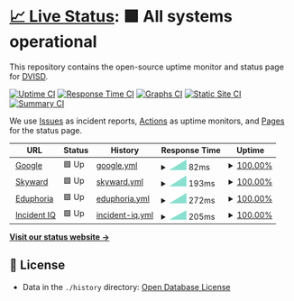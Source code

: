 # [📈 Live Status](https://JuanCabalTrej.github.io/LiveStatus): <!--live status--> **🟩 All systems operational**

This repository contains the open-source uptime monitor and status page for [DVISD](https://JuanCabalTrej.github.io/LiveStatus).

[![Uptime CI](https://github.com/JuanCabalTrej/LiveStatus/workflows/Uptime%20CI/badge.svg)](https://github.com/JuanCabalTrej/LiveStatus/actions?query=workflow%3A%22Uptime+CI%22)
[![Response Time CI](https://github.com/JuanCabalTrej/LiveStatus/workflows/Response%20Time%20CI/badge.svg)](https://github.com/JuanCabalTrej/LiveStatus/actions?query=workflow%3A%22Response+Time+CI%22)
[![Graphs CI](https://github.com/JuanCabalTrej/LiveStatus/workflows/Graphs%20CI/badge.svg)](https://github.com/JuanCabalTrej/LiveStatus/actions?query=workflow%3A%22Graphs+CI%22)
[![Static Site CI](https://github.com/JuanCabalTrej/LiveStatus/workflows/Static%20Site%20CI/badge.svg)](https://github.com/JuanCabalTrej/LiveStatus/actions?query=workflow%3A%22Static+Site+CI%22)
[![Summary CI](https://github.com/JuanCabalTrej/LiveStatus/workflows/Summary%20CI/badge.svg)](https://github.com/JuanCabalTrej/LiveStatus/actions?query=workflow%3A%22Summary+CI%22)

We use [Issues](https://github.com/JuanCabalTrej/LiveStatus/issues) as incident reports, [Actions](https://github.com/JuanCabalTrej/LiveStatus/actions) as uptime monitors, and [Pages](https://JuanCabalTrej.github.io/LiveStatus) for the status page.

<!--start: status pages-->
<!-- This summary is generated by Upptime (https://github.com/upptime/upptime) -->
<!-- Do not edit this manually, your changes will be overwritten -->
<!-- prettier-ignore -->
| URL | Status | History | Response Time | Uptime |
| --- | ------ | ------- | ------------- | ------ |
| <img alt="" src="https://icons.duckduckgo.com/ip3/www.google.com.ico" height="13"> [Google](https://www.google.com) | 🟩 Up | [google.yml](https://github.com/JuanCabalTrej/LiveStatus/commits/HEAD/history/google.yml) | <details><summary><img alt="Response time graph" src="./graphs/google/response-time-week.png" height="20"> 82ms</summary><br><a href="https://JuanCabalTrej.github.io/LiveStatus/history/google"><img alt="Response time 82" src="https://img.shields.io/endpoint?url=https%3A%2F%2Fraw.githubusercontent.com%2FJuanCabalTrej%2FLiveStatus%2FHEAD%2Fapi%2Fgoogle%2Fresponse-time.json"></a><br><a href="https://JuanCabalTrej.github.io/LiveStatus/history/google"><img alt="24-hour response time 82" src="https://img.shields.io/endpoint?url=https%3A%2F%2Fraw.githubusercontent.com%2FJuanCabalTrej%2FLiveStatus%2FHEAD%2Fapi%2Fgoogle%2Fresponse-time-day.json"></a><br><a href="https://JuanCabalTrej.github.io/LiveStatus/history/google"><img alt="7-day response time 82" src="https://img.shields.io/endpoint?url=https%3A%2F%2Fraw.githubusercontent.com%2FJuanCabalTrej%2FLiveStatus%2FHEAD%2Fapi%2Fgoogle%2Fresponse-time-week.json"></a><br><a href="https://JuanCabalTrej.github.io/LiveStatus/history/google"><img alt="30-day response time 82" src="https://img.shields.io/endpoint?url=https%3A%2F%2Fraw.githubusercontent.com%2FJuanCabalTrej%2FLiveStatus%2FHEAD%2Fapi%2Fgoogle%2Fresponse-time-month.json"></a><br><a href="https://JuanCabalTrej.github.io/LiveStatus/history/google"><img alt="1-year response time 82" src="https://img.shields.io/endpoint?url=https%3A%2F%2Fraw.githubusercontent.com%2FJuanCabalTrej%2FLiveStatus%2FHEAD%2Fapi%2Fgoogle%2Fresponse-time-year.json"></a></details> | <details><summary><a href="https://JuanCabalTrej.github.io/LiveStatus/history/google">100.00%</a></summary><a href="https://JuanCabalTrej.github.io/LiveStatus/history/google"><img alt="All-time uptime 100.00%" src="https://img.shields.io/endpoint?url=https%3A%2F%2Fraw.githubusercontent.com%2FJuanCabalTrej%2FLiveStatus%2FHEAD%2Fapi%2Fgoogle%2Fuptime.json"></a><br><a href="https://JuanCabalTrej.github.io/LiveStatus/history/google"><img alt="24-hour uptime 100.00%" src="https://img.shields.io/endpoint?url=https%3A%2F%2Fraw.githubusercontent.com%2FJuanCabalTrej%2FLiveStatus%2FHEAD%2Fapi%2Fgoogle%2Fuptime-day.json"></a><br><a href="https://JuanCabalTrej.github.io/LiveStatus/history/google"><img alt="7-day uptime 100.00%" src="https://img.shields.io/endpoint?url=https%3A%2F%2Fraw.githubusercontent.com%2FJuanCabalTrej%2FLiveStatus%2FHEAD%2Fapi%2Fgoogle%2Fuptime-week.json"></a><br><a href="https://JuanCabalTrej.github.io/LiveStatus/history/google"><img alt="30-day uptime 100.00%" src="https://img.shields.io/endpoint?url=https%3A%2F%2Fraw.githubusercontent.com%2FJuanCabalTrej%2FLiveStatus%2FHEAD%2Fapi%2Fgoogle%2Fuptime-month.json"></a><br><a href="https://JuanCabalTrej.github.io/LiveStatus/history/google"><img alt="1-year uptime 100.00%" src="https://img.shields.io/endpoint?url=https%3A%2F%2Fraw.githubusercontent.com%2FJuanCabalTrej%2FLiveStatus%2FHEAD%2Fapi%2Fgoogle%2Fuptime-year.json"></a></details>
| <img alt="" src="https://icons.duckduckgo.com/ip3/skyward.iscorp.com.ico" height="13"> [Skyward](https://skyward.iscorp.com/scripts/wsisa.dll/WService=wsfindelvalleisdtx/seplog01.w) | 🟩 Up | [skyward.yml](https://github.com/JuanCabalTrej/LiveStatus/commits/HEAD/history/skyward.yml) | <details><summary><img alt="Response time graph" src="./graphs/skyward/response-time-week.png" height="20"> 193ms</summary><br><a href="https://JuanCabalTrej.github.io/LiveStatus/history/skyward"><img alt="Response time 193" src="https://img.shields.io/endpoint?url=https%3A%2F%2Fraw.githubusercontent.com%2FJuanCabalTrej%2FLiveStatus%2FHEAD%2Fapi%2Fskyward%2Fresponse-time.json"></a><br><a href="https://JuanCabalTrej.github.io/LiveStatus/history/skyward"><img alt="24-hour response time 193" src="https://img.shields.io/endpoint?url=https%3A%2F%2Fraw.githubusercontent.com%2FJuanCabalTrej%2FLiveStatus%2FHEAD%2Fapi%2Fskyward%2Fresponse-time-day.json"></a><br><a href="https://JuanCabalTrej.github.io/LiveStatus/history/skyward"><img alt="7-day response time 193" src="https://img.shields.io/endpoint?url=https%3A%2F%2Fraw.githubusercontent.com%2FJuanCabalTrej%2FLiveStatus%2FHEAD%2Fapi%2Fskyward%2Fresponse-time-week.json"></a><br><a href="https://JuanCabalTrej.github.io/LiveStatus/history/skyward"><img alt="30-day response time 193" src="https://img.shields.io/endpoint?url=https%3A%2F%2Fraw.githubusercontent.com%2FJuanCabalTrej%2FLiveStatus%2FHEAD%2Fapi%2Fskyward%2Fresponse-time-month.json"></a><br><a href="https://JuanCabalTrej.github.io/LiveStatus/history/skyward"><img alt="1-year response time 193" src="https://img.shields.io/endpoint?url=https%3A%2F%2Fraw.githubusercontent.com%2FJuanCabalTrej%2FLiveStatus%2FHEAD%2Fapi%2Fskyward%2Fresponse-time-year.json"></a></details> | <details><summary><a href="https://JuanCabalTrej.github.io/LiveStatus/history/skyward">100.00%</a></summary><a href="https://JuanCabalTrej.github.io/LiveStatus/history/skyward"><img alt="All-time uptime 100.00%" src="https://img.shields.io/endpoint?url=https%3A%2F%2Fraw.githubusercontent.com%2FJuanCabalTrej%2FLiveStatus%2FHEAD%2Fapi%2Fskyward%2Fuptime.json"></a><br><a href="https://JuanCabalTrej.github.io/LiveStatus/history/skyward"><img alt="24-hour uptime 100.00%" src="https://img.shields.io/endpoint?url=https%3A%2F%2Fraw.githubusercontent.com%2FJuanCabalTrej%2FLiveStatus%2FHEAD%2Fapi%2Fskyward%2Fuptime-day.json"></a><br><a href="https://JuanCabalTrej.github.io/LiveStatus/history/skyward"><img alt="7-day uptime 100.00%" src="https://img.shields.io/endpoint?url=https%3A%2F%2Fraw.githubusercontent.com%2FJuanCabalTrej%2FLiveStatus%2FHEAD%2Fapi%2Fskyward%2Fuptime-week.json"></a><br><a href="https://JuanCabalTrej.github.io/LiveStatus/history/skyward"><img alt="30-day uptime 100.00%" src="https://img.shields.io/endpoint?url=https%3A%2F%2Fraw.githubusercontent.com%2FJuanCabalTrej%2FLiveStatus%2FHEAD%2Fapi%2Fskyward%2Fuptime-month.json"></a><br><a href="https://JuanCabalTrej.github.io/LiveStatus/history/skyward"><img alt="1-year uptime 100.00%" src="https://img.shields.io/endpoint?url=https%3A%2F%2Fraw.githubusercontent.com%2FJuanCabalTrej%2FLiveStatus%2FHEAD%2Fapi%2Fskyward%2Fuptime-year.json"></a></details>
| <img alt="" src="https://icons.duckduckgo.com/ip3/eduphoria.del-valle.k12.tx.us.ico" height="13"> [Eduphoria](https://eduphoria.del-valle.k12.tx.us/authdistrict/login) | 🟩 Up | [eduphoria.yml](https://github.com/JuanCabalTrej/LiveStatus/commits/HEAD/history/eduphoria.yml) | <details><summary><img alt="Response time graph" src="./graphs/eduphoria/response-time-week.png" height="20"> 272ms</summary><br><a href="https://JuanCabalTrej.github.io/LiveStatus/history/eduphoria"><img alt="Response time 272" src="https://img.shields.io/endpoint?url=https%3A%2F%2Fraw.githubusercontent.com%2FJuanCabalTrej%2FLiveStatus%2FHEAD%2Fapi%2Feduphoria%2Fresponse-time.json"></a><br><a href="https://JuanCabalTrej.github.io/LiveStatus/history/eduphoria"><img alt="24-hour response time 272" src="https://img.shields.io/endpoint?url=https%3A%2F%2Fraw.githubusercontent.com%2FJuanCabalTrej%2FLiveStatus%2FHEAD%2Fapi%2Feduphoria%2Fresponse-time-day.json"></a><br><a href="https://JuanCabalTrej.github.io/LiveStatus/history/eduphoria"><img alt="7-day response time 272" src="https://img.shields.io/endpoint?url=https%3A%2F%2Fraw.githubusercontent.com%2FJuanCabalTrej%2FLiveStatus%2FHEAD%2Fapi%2Feduphoria%2Fresponse-time-week.json"></a><br><a href="https://JuanCabalTrej.github.io/LiveStatus/history/eduphoria"><img alt="30-day response time 272" src="https://img.shields.io/endpoint?url=https%3A%2F%2Fraw.githubusercontent.com%2FJuanCabalTrej%2FLiveStatus%2FHEAD%2Fapi%2Feduphoria%2Fresponse-time-month.json"></a><br><a href="https://JuanCabalTrej.github.io/LiveStatus/history/eduphoria"><img alt="1-year response time 272" src="https://img.shields.io/endpoint?url=https%3A%2F%2Fraw.githubusercontent.com%2FJuanCabalTrej%2FLiveStatus%2FHEAD%2Fapi%2Feduphoria%2Fresponse-time-year.json"></a></details> | <details><summary><a href="https://JuanCabalTrej.github.io/LiveStatus/history/eduphoria">100.00%</a></summary><a href="https://JuanCabalTrej.github.io/LiveStatus/history/eduphoria"><img alt="All-time uptime 100.00%" src="https://img.shields.io/endpoint?url=https%3A%2F%2Fraw.githubusercontent.com%2FJuanCabalTrej%2FLiveStatus%2FHEAD%2Fapi%2Feduphoria%2Fuptime.json"></a><br><a href="https://JuanCabalTrej.github.io/LiveStatus/history/eduphoria"><img alt="24-hour uptime 100.00%" src="https://img.shields.io/endpoint?url=https%3A%2F%2Fraw.githubusercontent.com%2FJuanCabalTrej%2FLiveStatus%2FHEAD%2Fapi%2Feduphoria%2Fuptime-day.json"></a><br><a href="https://JuanCabalTrej.github.io/LiveStatus/history/eduphoria"><img alt="7-day uptime 100.00%" src="https://img.shields.io/endpoint?url=https%3A%2F%2Fraw.githubusercontent.com%2FJuanCabalTrej%2FLiveStatus%2FHEAD%2Fapi%2Feduphoria%2Fuptime-week.json"></a><br><a href="https://JuanCabalTrej.github.io/LiveStatus/history/eduphoria"><img alt="30-day uptime 100.00%" src="https://img.shields.io/endpoint?url=https%3A%2F%2Fraw.githubusercontent.com%2FJuanCabalTrej%2FLiveStatus%2FHEAD%2Fapi%2Feduphoria%2Fuptime-month.json"></a><br><a href="https://JuanCabalTrej.github.io/LiveStatus/history/eduphoria"><img alt="1-year uptime 100.00%" src="https://img.shields.io/endpoint?url=https%3A%2F%2Fraw.githubusercontent.com%2FJuanCabalTrej%2FLiveStatus%2FHEAD%2Fapi%2Feduphoria%2Fuptime-year.json"></a></details>
| <img alt="" src="https://icons.duckduckgo.com/ip3/dvisd.incidentiq.com.ico" height="13"> [Incident IQ](https://dvisd.incidentiq.com/) | 🟩 Up | [incident-iq.yml](https://github.com/JuanCabalTrej/LiveStatus/commits/HEAD/history/incident-iq.yml) | <details><summary><img alt="Response time graph" src="./graphs/incident-iq/response-time-week.png" height="20"> 205ms</summary><br><a href="https://JuanCabalTrej.github.io/LiveStatus/history/incident-iq"><img alt="Response time 205" src="https://img.shields.io/endpoint?url=https%3A%2F%2Fraw.githubusercontent.com%2FJuanCabalTrej%2FLiveStatus%2FHEAD%2Fapi%2Fincident-iq%2Fresponse-time.json"></a><br><a href="https://JuanCabalTrej.github.io/LiveStatus/history/incident-iq"><img alt="24-hour response time 205" src="https://img.shields.io/endpoint?url=https%3A%2F%2Fraw.githubusercontent.com%2FJuanCabalTrej%2FLiveStatus%2FHEAD%2Fapi%2Fincident-iq%2Fresponse-time-day.json"></a><br><a href="https://JuanCabalTrej.github.io/LiveStatus/history/incident-iq"><img alt="7-day response time 205" src="https://img.shields.io/endpoint?url=https%3A%2F%2Fraw.githubusercontent.com%2FJuanCabalTrej%2FLiveStatus%2FHEAD%2Fapi%2Fincident-iq%2Fresponse-time-week.json"></a><br><a href="https://JuanCabalTrej.github.io/LiveStatus/history/incident-iq"><img alt="30-day response time 205" src="https://img.shields.io/endpoint?url=https%3A%2F%2Fraw.githubusercontent.com%2FJuanCabalTrej%2FLiveStatus%2FHEAD%2Fapi%2Fincident-iq%2Fresponse-time-month.json"></a><br><a href="https://JuanCabalTrej.github.io/LiveStatus/history/incident-iq"><img alt="1-year response time 205" src="https://img.shields.io/endpoint?url=https%3A%2F%2Fraw.githubusercontent.com%2FJuanCabalTrej%2FLiveStatus%2FHEAD%2Fapi%2Fincident-iq%2Fresponse-time-year.json"></a></details> | <details><summary><a href="https://JuanCabalTrej.github.io/LiveStatus/history/incident-iq">100.00%</a></summary><a href="https://JuanCabalTrej.github.io/LiveStatus/history/incident-iq"><img alt="All-time uptime 100.00%" src="https://img.shields.io/endpoint?url=https%3A%2F%2Fraw.githubusercontent.com%2FJuanCabalTrej%2FLiveStatus%2FHEAD%2Fapi%2Fincident-iq%2Fuptime.json"></a><br><a href="https://JuanCabalTrej.github.io/LiveStatus/history/incident-iq"><img alt="24-hour uptime 100.00%" src="https://img.shields.io/endpoint?url=https%3A%2F%2Fraw.githubusercontent.com%2FJuanCabalTrej%2FLiveStatus%2FHEAD%2Fapi%2Fincident-iq%2Fuptime-day.json"></a><br><a href="https://JuanCabalTrej.github.io/LiveStatus/history/incident-iq"><img alt="7-day uptime 100.00%" src="https://img.shields.io/endpoint?url=https%3A%2F%2Fraw.githubusercontent.com%2FJuanCabalTrej%2FLiveStatus%2FHEAD%2Fapi%2Fincident-iq%2Fuptime-week.json"></a><br><a href="https://JuanCabalTrej.github.io/LiveStatus/history/incident-iq"><img alt="30-day uptime 100.00%" src="https://img.shields.io/endpoint?url=https%3A%2F%2Fraw.githubusercontent.com%2FJuanCabalTrej%2FLiveStatus%2FHEAD%2Fapi%2Fincident-iq%2Fuptime-month.json"></a><br><a href="https://JuanCabalTrej.github.io/LiveStatus/history/incident-iq"><img alt="1-year uptime 100.00%" src="https://img.shields.io/endpoint?url=https%3A%2F%2Fraw.githubusercontent.com%2FJuanCabalTrej%2FLiveStatus%2FHEAD%2Fapi%2Fincident-iq%2Fuptime-year.json"></a></details>

<!--end: status pages-->

[**Visit our status website →**](https://JuanCabalTrej.github.io/LiveStatus)

## 📄 License
- Data in the `./history` directory: [Open Database License](https://opendatacommons.org/licenses/odbl/1-0/)
